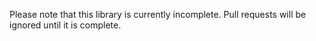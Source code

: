 
Please note that this library is currently incomplete.  Pull requests will
be ignored until it is complete.
